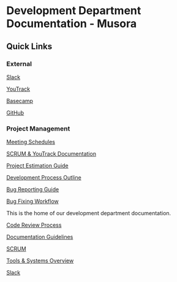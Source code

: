 # Development Department Documentation - Musora

## Quick Links

### External

[Slack](https://musora-dev.slack.com)

[YouTrack](https://musoradevelopment.myjetbrains.com)

[Basecamp](https://basecamp.com/1792144/)

[GitHub](https://github.com/railroadmedia)

### Project Management

[Meeting Schedules]()

[SCRUM & YouTrack Documentation]()

[Project Estimation Guide]()

[Development Process Outline]()

[Bug Reporting Guide]()

[Bug Fixing Workflow](docs/project-management/bug-fixing-workflow.md)


This is the home of our development department documentation.

[Code Review Process](https://github.com/railroadmedia/docusora/blob/master/docs/code-review/code-review.md)

[Documentation Guidelines](https://github.com/railroadmedia/docusora/blob/master/docs/technical/writing-documentation-guidelines.md)

[SCRUM](https://github.com/railroadmedia/docusora/blob/master/docs/project-management/scrum-youtrack.md)

[Tools & Systems Overview](https://github.com/railroadmedia/docusora/blob/master/docs/technical/tools-and-systems-overview.md)

[Slack](https://musora-dev.slack.com)